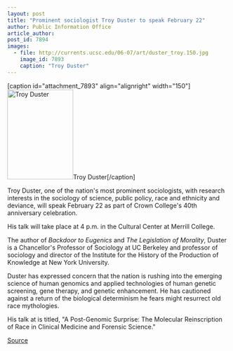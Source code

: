 ```yaml
---
layout: post
title: "Prominent sociologist Troy Duster to speak February 22"
author: Public Information Office
article_author: 
post_id: 7894
images:
  - file: http://currents.ucsc.edu/06-07/art/duster_troy.150.jpg
    image_id: 7893
    caption: "Troy Duster"
---
```


[caption id="attachment_7893" align="alignright" width="150"]<a href="http://dev-ucsc-news.pantheonsite.io/wp-content/uploads/2007/02/duster_troy.150.jpg"><img class="size-full wp-image-7893" src="http://dev-ucsc-news.pantheonsite.io/wp-content/uploads/2007/02/duster_troy.150.jpg" alt="Troy Duster" width="150" height="205" /></a>Troy Duster[/caption]
<a name="content" id="content"></a>
<p>
  Troy Duster, one of the nation's most prominent sociologists, with research interests in the sociology of science, public policy, race and ethnicity and deviance, will speak February 22 as part of Crown College's 40th anniversary celebration.
</p>
<p>
  His talk will take place at 4 p.m. in the Cultural Center at Merrill College.
</p>
<p>
  The author of <i>Backdoor to Eugenics</i> and <i>The Legislation of Morality</i>, Duster is a Chancellor's Professor of Sociology at UC Berkeley and professor of sociology and director of the Institute for the History of the Production of Knowledge at New York University.
</p>
<p>
  Duster has expressed concern that the nation is rushing into the emerging science of human genomics and applied technologies of human genetic screening, gene therapy, and genetic enhancement. He has cautioned against a return of the biological determinism he fears might resurrect old race mythologies.
</p>
<p>
  His talk at is titled, "A Post-Genomic Surprise: The Molecular Reinscription of Race in Clinical Medicine and Forensic Science."
</p>
<p><a href="http://www1.ucsc.edu/currents/06-07/02-12/brief-duster.asp" title="Permalink to brief-duster">Source</a></p>
